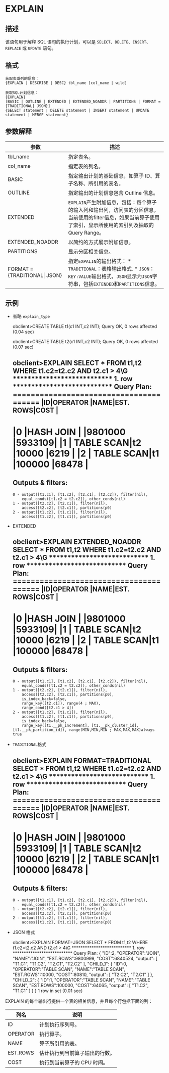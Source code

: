 EXPLAIN 
============================



描述 
-----------

该语句用于解释 SQL 语句的执行计划，可以是 `SELECT`、`DELETE`、`INSERT`、`REPLACE` 或 `UPDATE` 语句。

格式 
-----------

    获取表或列的信息：
    {EXPLAIN | DESCRIBE | DESC} tbl_name [col_name | wild]
    
    获取SQL计划信息：
    {EXPLAIN} 
    [BASIC | OUTLINE | EXTENDED | EXTENDED_NOADDR | PARTITIONS | FORMAT = {TRADITIONAL| JSON}] 
    {SELECT statement | DELETE statement | INSERT statement | UPDATE statement | MERGE statement}



参数解释 
-------------



|              参数               |                                                                                                             描述                                                                                                             |
|-------------------------------|----------------------------------------------------------------------------------------------------------------------------------------------------------------------------------------------------------------------------|
| tbl_name                      | 指定表名。                                                                                                                                                                                                                      |
| col_name                      | 指定表的列名。                                                                                                                                                                                                                    |
| BASIC                         | 指定输出计划的基础信息，如算子 ID、算子名称、所引用的表名。                                                                                                                                                                                            |
| OUTLINE                       | 指定输出的计划信息包含 Outline 信息。                                                                                                                                                                                                    |
| EXTENDED                      | `EXPLAIN`产生附加信息，包括：每个算子的输入列和输出列，访问表的分区信息，当前使用的filter信息，如果当前算子使用了索引，显示所使用的索引列及抽取的 Query Range。                                                                                                                              |
| EXTENDED_NOADDR               | 以简约的方式展示附加信息。                                                                                                                                                                                                              |
| PARTITIONS                    | 显示分区相关信息。                                                                                                                                                                                                                  |
| FORMAT = {TRADITIONAL\| JSON} | 指定`EXPALIN`的输出格式： * `TRADITIONAL`：表格输出格式.   * `JSON`：`KEY:VALUE`输出格式，`JSON`显示为`JSON`字符串，包括`EXTENDED`和`PARTITIONS`信息。    |



示例 
-----------

* 省略 `explain_type`

  




    obclient>CREATE TABLE t1(c1 INT,c2 INT);
    Query OK, 0 rows affected (0.04 sec)
    
    obclient>CREATE TABLE t2(c1 INT,c2 INT);
    Query OK, 0 rows affected (0.07 sec)
    
    obclient>EXPLAIN SELECT * FROM t1,t2 WHERE t1.c2=t2.c2 AND t2.c1 > 4\G
    *************************** 1. row ***************************
    Query Plan: =======================================
    |ID|OPERATOR   |NAME|EST. ROWS|COST   |
    ---------------------------------------
    |0 |HASH JOIN  |    |9801000  |5933109|
    |1 | TABLE SCAN|t2  |10000    |6219   |
    |2 | TABLE SCAN|t1  |100000   |68478  |
    =======================================
    
    Outputs & filters: 
    -------------------------------------
      0 - output([t1.c1], [t1.c2], [t2.c1], [t2.c2]), filter(nil), 
          equal_conds([t1.c2 = t2.c2]), other_conds(nil)
      1 - output([t2.c2], [t2.c1]), filter(nil), 
          access([t2.c2], [t2.c1]), partitions(p0)
      2 - output([t1.c2], [t1.c1]), filter(nil), 
          access([t1.c2], [t1.c1]), partitions(p0)



* EXTENDED

  




    obclient>EXPLAIN EXTENDED_NOADDR SELECT * FROM t1,t2 
            WHERE t1.c2=t2.c2 AND t2.c1 > 4\G
    *************************** 1. row ***************************
    Query Plan: =======================================
    |ID|OPERATOR   |NAME|EST. ROWS|COST   |
    ---------------------------------------
    |0 |HASH JOIN  |    |9801000  |5933109|
    |1 | TABLE SCAN|t2  |10000    |6219   |
    |2 | TABLE SCAN|t1  |100000   |68478  |
    =======================================
    
    Outputs & filters: 
    -------------------------------------
      0 - output([t1.c1], [t1.c2], [t2.c1], [t2.c2]), filter(nil), 
          equal_conds([t1.c2 = t2.c2]), other_conds(nil)
      1 - output([t2.c2], [t2.c1]), filter(nil), 
          access([t2.c2], [t2.c1]), partitions(p0), 
          is_index_back=false, 
          range_key([t2.c1]), range(4 ; MAX), 
          range_cond([t2.c1 > 4])
      2 - output([t1.c2], [t1.c1]), filter(nil), 
          access([t1.c2], [t1.c1]), partitions(p0), 
          is_index_back=false, 
          range_key([t1.__pk_increment], [t1.__pk_cluster_id], [t1.__pk_partition_id]), range(MIN,MIN,MIN ; MAX,MAX,MAX)always true



* `TRADITIONAL`格式

  




    obclient>EXPLAIN FORMAT=TRADITIONAL SELECT * FROM t1,t2 
            WHERE t1.c2=t2.c2 AND t2.c1 > 4\G
    *************************** 1. row ***************************
    Query Plan: =======================================
    |ID|OPERATOR   |NAME|EST. ROWS|COST   |
    ---------------------------------------
    |0 |HASH JOIN  |    |9801000  |5933109|
    |1 | TABLE SCAN|t2  |10000    |6219   |
    |2 | TABLE SCAN|t1  |100000   |68478  |
    =======================================
    
    Outputs & filters: 
    -------------------------------------
      0 - output([t1.c1], [t1.c2], [t2.c1], [t2.c2]), filter(nil), 
          equal_conds([t1.c2 = t2.c2]), other_conds(nil)
      1 - output([t2.c2], [t2.c1]), filter(nil), 
          access([t2.c2], [t2.c1]), partitions(p0)
      2 - output([t1.c2], [t1.c1]), filter(nil), 
          access([t1.c2], [t1.c1]), partitions(p0)



* JSON 格式

  




    obclient>EXPLAIN FORMAT=JSON SELECT * FROM t1,t2 
           WHERE t1.c2=t2.c2 AND t2.c1 > 4\G
    *************************** 1. row ***************************
    Query Plan: {
      "ID":2,
      "OPERATOR":"JOIN",
      "NAME":"JOIN",
      "EST.ROWS":9800999,
      "COST":6840524,
      "output": [
        "T1.C1",
        "T1.C2",
        "T2.C1",
        "T2.C2"
      ],
      "CHILD_1": {
        "ID":0,
        "OPERATOR":"TABLE SCAN",
        "NAME":"TABLE SCAN",
        "EST.ROWS":10000,
        "COST":80810,
        "output": [
          "T2.C2",
          "T2.C1"
        ]
      },
      "CHILD_2": {
        "ID":1,
        "OPERATOR":"TABLE SCAN",
        "NAME":"TABLE SCAN",
        "EST.ROWS":100000,
        "COST":64065,
        "output": [
          "T1.C2",
          "T1.C1"
        ]
      }
    }
    1 row in set (0.01 sec)



EXPLAIN 的每个输出行提供一个表的相关信息，并且每个行包括下面的列：


|    列名    |        说明        |
|----------|------------------|
| ID       | 计划执行序列号。         |
| OPERATOR | 执行算子。            |
| NAME     | 算子所引用的表。         |
| EST.ROWS | 估计执行到当前算子输出的行数。  |
| COST     | 执行到当前算子的 CPU 时间。 |



